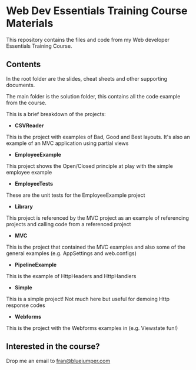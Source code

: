 Web Dev Essentials Training Course Materials
================

This repository contains the files and code from my Web developer Essentials Training Course.

Contents
----------------
In the root folder are the slides, cheat sheets and other supporting documents.

The main folder is the solution folder, this contains all the code example from the course.

This is a brief breakdown of the projects:

- **CSVReader**

 This is the project with examples of Bad, Good and Best layouts. It's also an example of an MVC application using partial views

- **EmployeeExample**

 This project shows the Open/Closed principle at play with the simple employee example

- **EmployeeTests**

 These are the unit tests for the EmployeeExample project

- **Library**

 This project is referenced by the MVC project as an example of referencing projects and calling code from a referenced project

- **MVC**

 This is the project that contained the MVC examples and also some of the general examples (e.g. AppSettings and web.configs)

- **PipelineExample**

 This is the example of HttpHeaders and HttpHandlers

- **Simple**

 This is a simple project! Not much here but useful for demoing Http response codes

- **Webforms**

 This is the project with the Webforms examples in (e.g. Viewstate fun!)
 
Interested in the course?
----------------
Drop me an email to fran@bluejumper.com
